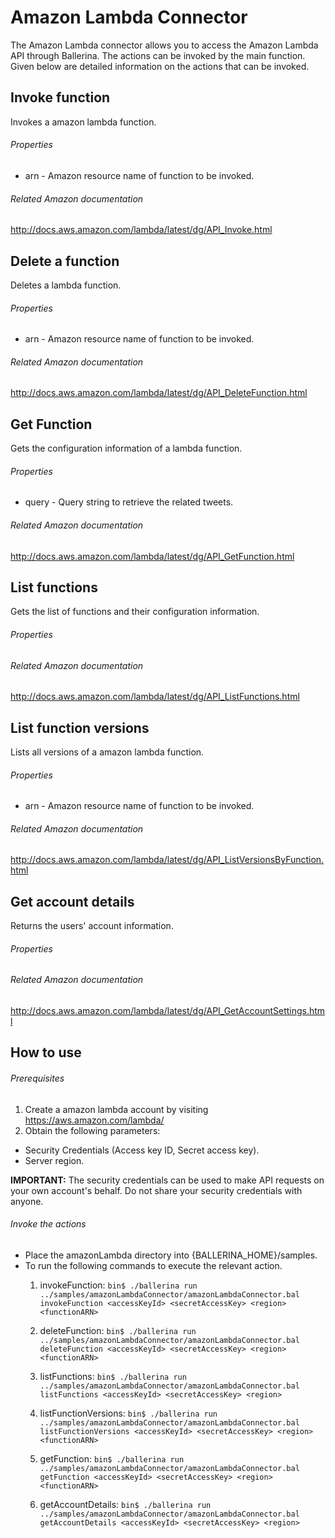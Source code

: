 # Amazon Lambda Connector

The Amazon Lambda connector allows you to access the Amazon Lambda API through Ballerina. The actions can be invoked by
 the main function. Given below are detailed information on the actions that can be invoked.

## Invoke function
Invokes a amazon lambda function.

###### Properties
  * arn - Amazon resource name of function to be invoked.

###### Related Amazon documentation
<http://docs.aws.amazon.com/lambda/latest/dg/API_Invoke.html>

## Delete a function
Deletes a lambda function.

###### Properties
  * arn - Amazon resource name of function to be invoked.

###### Related Amazon documentation
<http://docs.aws.amazon.com/lambda/latest/dg/API_DeleteFunction.html>

## Get Function
Gets the configuration information of a lambda function.

###### Properties
  * query - Query string to retrieve the related tweets.

###### Related Amazon documentation
<http://docs.aws.amazon.com/lambda/latest/dg/API_GetFunction.html>

## List functions
Gets the list of functions and their configuration information.

###### Properties

###### Related Amazon documentation
<http://docs.aws.amazon.com/lambda/latest/dg/API_ListFunctions.html>

## List function versions
Lists all versions of a amazon lambda function.

###### Properties
  * arn - Amazon resource name of function to be invoked.

###### Related Amazon documentation
<http://docs.aws.amazon.com/lambda/latest/dg/API_ListVersionsByFunction.html>

## Get account details
Returns the users' account information.

###### Properties

###### Related Amazon documentation
<http://docs.aws.amazon.com/lambda/latest/dg/API_GetAccountSettings.html>

## How to use

###### Prerequisites
1. Create a amazon lambda account by visiting https://aws.amazon.com/lambda/
2. Obtain the following parameters:
  * Security Credentials (Access key ID, Secret access key).
  * Server region.

**IMPORTANT:** The security credentials can be used to make API requests on your own account's behalf.
 Do not share your security credentials with anyone.

###### Invoke the actions
- Place the amazonLambda directory into {BALLERINA_HOME}/samples.
- To run the following commands to execute the relevant action.
  1. invokeFunction:
  `bin$ ./ballerina run ../samples/amazonLambdaConnector/amazonLambdaConnector.bal invokeFunction <accessKeyId>
   <secretAccessKey> <region> <functionARN>`

  2. deleteFunction:
  `bin$ ./ballerina run ../samples/amazonLambdaConnector/amazonLambdaConnector.bal deleteFunction <accessKeyId>
   <secretAccessKey> <region> <functionARN>`

  3. listFunctions:
  `bin$ ./ballerina run ../samples/amazonLambdaConnector/amazonLambdaConnector.bal listFunctions <accessKeyId>
   <secretAccessKey> <region>`

  4. listFunctionVersions:
  `bin$ ./ballerina run ../samples/amazonLambdaConnector/amazonLambdaConnector.bal listFunctionVersions <accessKeyId>
   <secretAccessKey> <region> <functionARN>`

  5. getFunction:
  `bin$ ./ballerina run ../samples/amazonLambdaConnector/amazonLambdaConnector.bal getFunction <accessKeyId>
   <secretAccessKey> <region> <functionARN>`

  6. getAccountDetails:
  `bin$ ./ballerina run ../samples/amazonLambdaConnector/amazonLambdaConnector.bal getAccountDetails <accessKeyId>
   <secretAccessKey> <region>`
